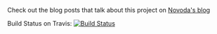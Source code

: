 Check out the blog posts that talk about this project on [Novoda's blog](http://novoda.com/blog/blog/categories/gaagbt)

Build Status on Travis: [![Build Status](https://travis-ci.org/frankiesardo/growing-android-applications-guided-by-tests.png)](https://travis-ci.org/frankiesardo/growing-android-applications-guided-by-tests)
